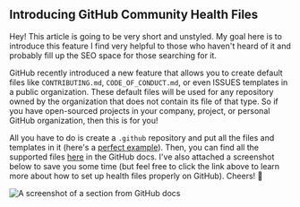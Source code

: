 ## Introducing GitHub Community Health Files

Hey! This article is going to be very short and unstyled. My goal here is to introduce this feature I find very helpful to those who haven't heard of it and probably fill up the SEO space for those searching for it.

GitHub recently introduced a new feature that allows you to create default files like `CONTRIBUTING.md`, `CODE_OF_CONDUCT.md`, or even ISSUES templates in a public organization. These default files will be used for any repository owned by the organization that does not contain its file of that type. So if you have open-sourced projects in your company, project, or personal GitHub organization, then this is for you!

All you have to do is create a `.github` repository and put all the files and templates in it (here's a [perfect example](https://github.com/commercelayer/.github)). Then, you can find all the supported files [here](https://docs.github.com/en/communities/setting-up-your-project-for-healthy-contributions/creating-a-default-community-health-file#supported-file-types) in the GitHub docs. I've also attached a screenshot below to save you some time (but feel free to click the link above to learn more about how to set up health files properly on GitHub). Cheers! 💙

![A screenshot of a section from GitHub docs](https://i.imgur.com/fcNHOQp.png)